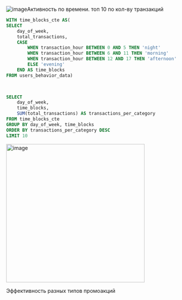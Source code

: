 ![image](https://github.com/user-attachments/assets/034f632a-6c3c-4e5f-b218-034cfb27fbcd)Активность по времени. топ 10 по кол-ву транзакций
```sql
WITH time_blocks_cte AS(
SELECT
    day_of_week,
    total_transactions,
    CASE
        WHEN transaction_hour BETWEEN 0 AND 5 THEN 'night'
        WHEN transaction_hour BETWEEN 6 AND 11 THEN 'morning'
        WHEN transaction_hour BETWEEN 12 AND 17 THEN 'afternoon'
        ELSE 'evening'
    END AS time_blocks
FROM users_behavior_data)
    


SELECT
    day_of_week,
    time_blocks,
    SUM(total_transactions) AS transactions_per_category
FROM time_blocks_cte
GROUP BY day_of_week, time_blocks
ORDER BY transactions_per_category DESC
LIMIT 10
```
<img width="372" alt="image" src="https://github.com/user-attachments/assets/c6f37814-8576-4de2-abc5-05f36c2f5151" />



Эффективность разных типов промоакций
